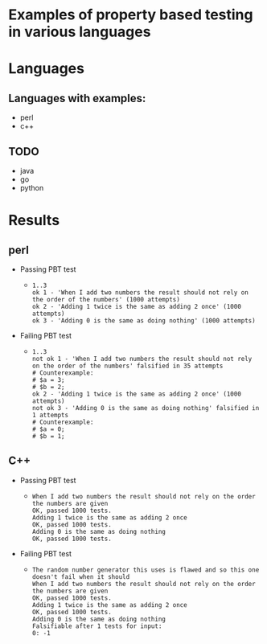 Examples of property based testing in various languages
========================================================

# Languages

## Languages with examples:
- perl
- c++

## TODO
- java
- go
- python

# Results

## perl
- Passing PBT test
  - ```
    1..3
    ok 1 - 'When I add two numbers the result should not rely on the order of the numbers' (1000 attempts)
    ok 2 - 'Adding 1 twice is the same as adding 2 once' (1000 attempts)
    ok 3 - 'Adding 0 is the same as doing nothing' (1000 attempts)
    ```
- Failing PBT test
  - ```
    1..3
    not ok 1 - 'When I add two numbers the result should not rely on the order of the numbers' falsified in 35 attempts
    # Counterexample:
    # $a = 3;
    # $b = 2;
    ok 2 - 'Adding 1 twice is the same as adding 2 once' (1000 attempts)
    not ok 3 - 'Adding 0 is the same as doing nothing' falsified in 1 attempts
    # Counterexample:
    # $a = 0;
    # $b = 1;
    ```
## C++
- Passing PBT test
  - ```
    When I add two numbers the result should not rely on the order the numbers are given
    OK, passed 1000 tests.
    Adding 1 twice is the same as adding 2 once
    OK, passed 1000 tests.
    Adding 0 is the same as doing nothing
    OK, passed 1000 tests.
    ```
- Failing PBT test
  - ```
    The random number generator this uses is flawed and so this one doesn't fail when it should
    When I add two numbers the result should not rely on the order the numbers are given
    OK, passed 1000 tests.
    Adding 1 twice is the same as adding 2 once
    OK, passed 1000 tests.
    Adding 0 is the same as doing nothing
    Falsifiable after 1 tests for input:
    0: -1
    ```